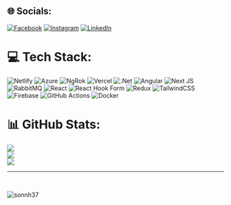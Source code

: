 
## 🌐 Socials:
[![Facebook](https://img.shields.io/badge/Facebook-%231877F2.svg?logo=Facebook&logoColor=white)](https://facebook.com/https://www.facebook.com/sonnh11623) [![Instagram](https://img.shields.io/badge/Instagram-%23E4405F.svg?logo=Instagram&logoColor=white)](https://instagram.com/https://www.instagram.com/_sonnh37.ng/) [![LinkedIn](https://img.shields.io/badge/LinkedIn-%230077B5.svg?logo=linkedin&logoColor=white)](https://linkedin.com/in/https://www.linkedin.com/in/son-hoang-7a6607222/) 

# 💻 Tech Stack:
![Netlify](https://img.shields.io/badge/netlify-%23000000.svg?style=for-the-badge&logo=netlify&logoColor=#00C7B7) ![Azure](https://img.shields.io/badge/azure-%230072C6.svg?style=for-the-badge&logo=microsoftazure&logoColor=white) ![NgRok](https://img.shields.io/badge/ngrok-140648?style=for-the-badge&logo=Ngrok&logoColor=white) ![Vercel](https://img.shields.io/badge/vercel-%23000000.svg?style=for-the-badge&logo=vercel&logoColor=white) ![.Net](https://img.shields.io/badge/.NET-5C2D91?style=for-the-badge&logo=.net&logoColor=white) ![Angular](https://img.shields.io/badge/angular-%23DD0031.svg?style=for-the-badge&logo=angular&logoColor=white) ![Next JS](https://img.shields.io/badge/Next-black?style=for-the-badge&logo=next.js&logoColor=white) ![RabbitMQ](https://img.shields.io/badge/rabbitmq-FF6600?style=for-the-badge&logo=rabbitmq&logoColor=white) ![React](https://img.shields.io/badge/react-%2320232a.svg?style=for-the-badge&logo=react&logoColor=%2361DAFB) ![React Hook Form](https://img.shields.io/badge/React%20Hook%20Form-%23EC5990.svg?style=for-the-badge&logo=reacthookform&logoColor=white) ![Redux](https://img.shields.io/badge/redux-%23593d88.svg?style=for-the-badge&logo=redux&logoColor=white) ![TailwindCSS](https://img.shields.io/badge/tailwindcss-%2338B2AC.svg?style=for-the-badge&logo=tailwind-css&logoColor=white) ![Firebase](https://img.shields.io/badge/firebase-a08021?style=for-the-badge&logo=firebase&logoColor=ffcd34) ![GitHub Actions](https://img.shields.io/badge/github%20actions-%232671E5.svg?style=for-the-badge&logo=githubactions&logoColor=white) ![Docker](https://img.shields.io/badge/docker-%230db7ed.svg?style=for-the-badge&logo=docker&logoColor=white) 
# 📊 GitHub Stats:
![](https://github-readme-stats.vercel.app/api?username=sonnh37&theme=dark&hide_border=true&include_all_commits=true&count_private=true)<br/>
![](https://github-readme-streak-stats.herokuapp.com/?user=sonnh37&theme=dark&hide_border=true)<br/>
![](https://github-readme-stats.vercel.app/api/top-langs/?username=sonnh37&theme=dark&hide_border=true&include_all_commits=true&count_private=true&layout=compact)

---
<!--
[![](https://visitcount.itsvg.in/api?id=sonnh37&icon=6&color=5)](https://visitcount.itsvg.in) -->
      
<br/> 

<p align="left"> <img src="https://komarev.com/ghpvc/?username=sonnh37&label=Profile%20views&color=0e75b6&style=flat" alt="sonnh37" /> </p>
<br/>  

